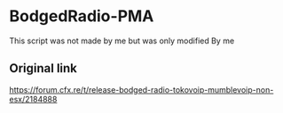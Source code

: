 # BodgedRadio-PMA
This script was not made by me but was only modified 
By me

## Original link
https://forum.cfx.re/t/release-bodged-radio-tokovoip-mumblevoip-non-esx/2184888
